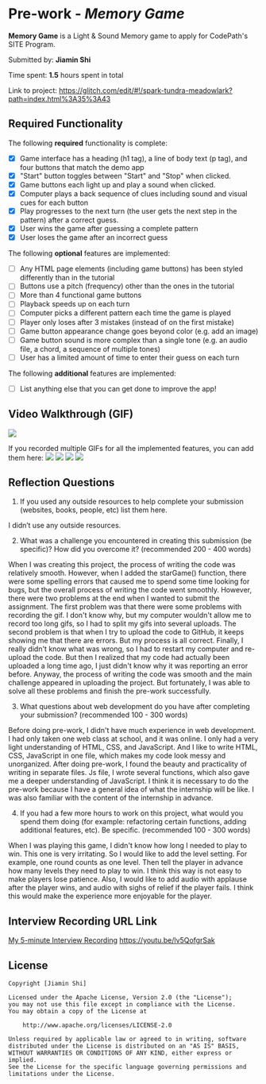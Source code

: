 # Pre-work - *Memory Game*

**Memory Game** is a Light & Sound Memory game to apply for CodePath's SITE Program. 

Submitted by: **Jiamin Shi**

Time spent: **1.5** hours spent in total

Link to project: https://glitch.com/edit/#!/spark-tundra-meadowlark?path=index.html%3A35%3A43


## Required Functionality

The following **required** functionality is complete:

* [x] Game interface has a heading (h1 tag), a line of body text (p tag), and four buttons that match the demo app
* [x] "Start" button toggles between "Start" and "Stop" when clicked. 
* [x] Game buttons each light up and play a sound when clicked. 
* [x] Computer plays a back sequence of clues including sound and visual cues for each button
* [x] Play progresses to the next turn (the user gets the next step in the pattern) after a correct guess. 
* [x] User wins the game after guessing a complete pattern
* [x] User loses the game after an incorrect guess

The following **optional** features are implemented:

* [ ] Any HTML page elements (including game buttons) has been styled differently than in the tutorial
* [ ] Buttons use a pitch (frequency) other than the ones in the tutorial
* [ ] More than 4 functional game buttons
* [ ] Playback speeds up on each turn
* [ ] Computer picks a different pattern each time the game is played
* [ ] Player only loses after 3 mistakes (instead of on the first mistake)
* [ ] Game button appearance change goes beyond color (e.g. add an image)
* [ ] Game button sound is more complex than a single tone (e.g. an audio file, a chord, a sequence of multiple tones)
* [ ] User has a limited amount of time to enter their guess on each turn

The following **additional** features are implemented:

- [ ] List anything else that you can get done to improve the app!

## Video Walkthrough (GIF)

<img src=”http://g.recordit.co/WxevwRvSWh.gif”/>

If you recorded multiple GIFs for all the implemented features, you can add them here:
![](gif1-link-here)
![](gif2-link-here)
![](gif3-link-here)
![](gif4-link-here)

## Reflection Questions
1. If you used any outside resources to help complete your submission (websites, books, people, etc) list them here. 

I didn’t use any outside resources.

2. What was a challenge you encountered in creating this submission (be specific)? How did you overcome it? (recommended 200 - 400 words) 

When I was creating this project, the process of writing the code was relatively smooth. However, when I added the starGame() function, there were some spelling errors that caused me to spend some time looking for bugs, but the overall process of writing the code went smoothly. However, there were two problems at the end when I wanted to submit the assignment. The first problem was that there were some problems with recording the gif. I don't know why, but my computer wouldn't allow me to record too long gifs, so I had to split my gifs into several uploads. The second problem is that when I try to upload the code to GitHub, it keeps showing me that there are errors. But my process is all correct. Finally, I really didn't know what was wrong, so I had to restart my computer and re-upload the code. But then I realized that my code had actually been uploaded a long time ago, I just didn't know why it was reporting an error before. Anyway, the process of writing the code was smooth and the main challenge appeared in uploading the project. But fortunately, I was able to solve all these problems and finish the pre-work successfully.

3. What questions about web development do you have after completing your submission? (recommended 100 - 300 words) 

Before doing pre-work, I didn't have much experience in web development. I had only taken one web class at school, and it was online. I only had a very light understanding of HTML, CSS, and JavaScript. And I like to write HTML, CSS, JavaScript in one file, which makes my code look messy and unorganized. After doing pre-work, I found the beauty and practicality of writing in separate files. Js file, I wrote several functions, which also gave me a deeper understanding of JavaScript. I think it is necessary to do the pre-work because I have a general idea of what the internship will be like. I was also familiar with the content of the internship in advance.

4. If you had a few more hours to work on this project, what would you spend them doing (for example: refactoring certain functions, adding additional features, etc). Be specific. (recommended 100 - 300 words) 

When I was playing this game, I didn't know how long I needed to play to win. This one is very irritating. So I would like to add the level setting. For example, one round counts as one level. Then tell the player in advance how many levels they need to play to win. I think this way is not easy to make players lose patience. Also, I would like to add audio with applause after the player wins, and audio with sighs of relief if the player fails. I think this would make the experience more enjoyable for the player.


## Interview Recording URL Link

[My 5-minute Interview Recording](your-link-here)
https://youtu.be/lv5QofgrSak


## License

    Copyright [Jiamin Shi]

    Licensed under the Apache License, Version 2.0 (the "License");
    you may not use this file except in compliance with the License.
    You may obtain a copy of the License at

        http://www.apache.org/licenses/LICENSE-2.0

    Unless required by applicable law or agreed to in writing, software
    distributed under the License is distributed on an "AS IS" BASIS,
    WITHOUT WARRANTIES OR CONDITIONS OF ANY KIND, either express or implied.
    See the License for the specific language governing permissions and
    limitations under the License.





